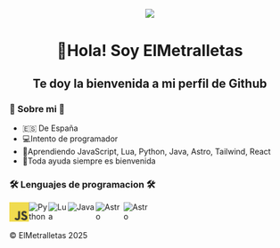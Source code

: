 <div id="encabezado" align="center">
<p>
<img src="https://i.giphy.com/media/v1.Y2lkPTc5MGI3NjExbmE3aHY3Z3g3ZGthYWZ3cm5uMjFqcnNvZ2JwZmcycGo4NXBmbGZ6ZiZlcD12MV9pbnRlcm5hbF9naWZfYnlfaWQmY3Q9Zw/qgQUggAC3Pfv687qPC/giphy.gif" width="200" />
    <h1 align="center">👋Hola! Soy ElMetralletas</h1>
    <h2 align="center">Te doy la bienvenida a mi perfil de Github</h2>
</p>
</div>


### 👤 Sobre mi 👤
- 🇪🇸 De España
- 💻Intento de programador 
- 👤Aprendiendo JavaScript, Lua, Python, Java, Astro, Tailwind, React
- 🍳Toda ayuda siempre es bienvenida


### 🛠 Lenguajes de programacion 🛠

<img align="left" alt="JavaScript" width="35px" src="https://raw.githubusercontent.com/github/explore/80688e429a7d4ef2fca1e82350fe8e3517d3494d/topics/javascript/javascript.png" />
<img align="left" alt="Python" width="35px" src="https://tinkercademy.com/wp-content/uploads/2018/04/python-icon-300x300.png" />
<img align="left" alt="Lua" width="35px" src="https://creazilla-store.fra1.digitaloceanspaces.com/icons/3256782/file-type-lua-icon-sm.png" />
<img align="left" alt="Java" width="50px" src="https://www.channelpartner.es/wp-content/uploads/2021/09/10085_21.jpg.webp" />
<img align="left" alt="Astro" width="50px" src="https://www.svgrepo.com/show/373446/astro.svg" />
<img align="left" alt="Astro" width="50px" src="https://www.svgrepo.com/show/374118/tailwind.svg" />

<br>
<br>
<br>
©️ ElMetralletas 2025

